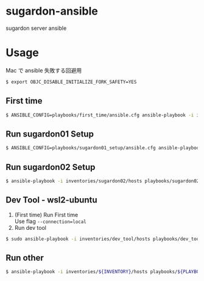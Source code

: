 # sugardon-ansible

sugardon server ansible

# Usage

Mac で ansible 失敗する回避用
```bash
$ export OBJC_DISABLE_INITIALIZE_FORK_SAFETY=YES
```

## First time

```bash
$ ANSIBLE_CONFIG=playbooks/first_time/ansible.cfg ansible-playbook -i inventories/${INVENTORY}/hosts playbooks/first_time/setup.yml -vvv
```

## Run sugardon01 Setup

```bash
$ ANSIBLE_CONFIG=playbooks/sugardon01_setup/ansible.cfg ansible-playbook -i inventories/${INVENTORY}/hosts playbooks/sugardon01_setup/centos8.yml -vvv
```

## Run sugardon02 Setup

```bash
$ ansible-playbook -i inventories/sugardon02/hosts playbooks/sugardon02_setup/sugardon02.yml -vvv
```

## Dev Tool - wsl2-ubuntu

1. (First time) Run First time  
  Use flag `--connection=local`
1. Run dev tool
  ```bash
  $ sudo ansible-playbook -i inventories/dev_tool/hosts playbooks/dev_tool/wsl2_ubuntu.yml -vvv --connection=local
  ```

## Run other

```bash
$ ansible-playbook -i inventories/${INVENTORY}/hosts playbooks/${PLAYBOOK} -vvv
```

